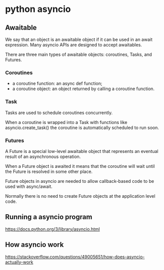 # python asyncio

## Awaitable

We say that an object is an awaitable object if it can be used in an await expression. Many asyncio APIs are designed to accept awaitables.

There are three main types of awaitable objects: coroutines, Tasks, and Futures.

### Coroutines

- a coroutine function: an async def function;
- a coroutine object: an object returned by calling a coroutine function.

### Task

Tasks are used to schedule coroutines concurrently.

When a coroutine is wrapped into a Task with functions like asyncio.create_task() the coroutine is automatically scheduled to run soon.

### Futures

A Future is a special low-level awaitable object that represents an eventual result of an asynchronous operation.

When a Future object is awaited it means that the coroutine will wait until the Future is resolved in some other place.

Future objects in asyncio are needed to allow callback-based code to be used with async/await.

Normally there is no need to create Future objects at the application level code.

## Running a asyncio program

https://docs.python.org/3/library/asyncio.html

## How asyncio work

https://stackoverflow.com/questions/49005651/how-does-asyncio-actually-work
